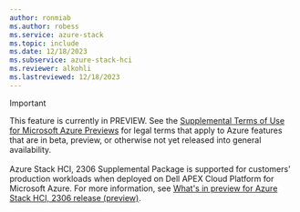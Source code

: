 ```yaml
---
author: ronmiab
ms.author: robess
ms.service: azure-stack
ms.topic: include
ms.date: 12/18/2023
ms.subservice: azure-stack-hci
ms.reviewer: alkohli
ms.lastreviewed: 12/18/2023
---
```


> [!IMPORTANT]
> This feature is currently in PREVIEW.
> See the [Supplemental Terms of Use for Microsoft Azure Previews](https://azure.microsoft.com/support/legal/preview-supplemental-terms/) for legal terms that apply to Azure features that are in beta, preview, or otherwise not yet released into general availability. <br><br> Azure Stack HCI, 2306 Supplemental Package is supported for customers’ production workloads when deployed on Dell APEX Cloud Platform for Microsoft Azure. For more information, see [What's in preview for Azure Stack HCI, 2306 release (preview)](../manage/whats-new-2306-preview.md).
